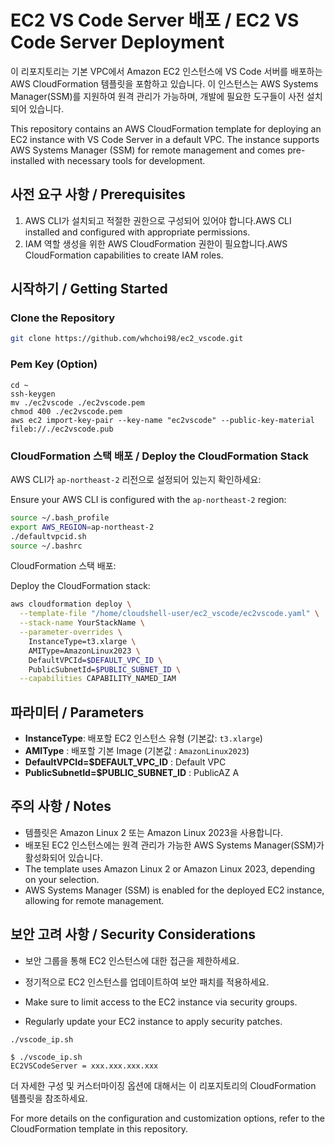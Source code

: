 
# EC2 VS Code Server 배포 / EC2 VS Code Server Deployment

이 리포지토리는 기본 VPC에서 Amazon EC2 인스턴스에 VS Code 서버를 배포하는 AWS CloudFormation 템플릿을 포함하고 있습니다. 이 인스턴스는 AWS Systems Manager(SSM)를 지원하여 원격 관리가 가능하며, 개발에 필요한 도구들이 사전 설치되어 있습니다.

This repository contains an AWS CloudFormation template for deploying an EC2 instance with VS Code Server in a default VPC. The instance supports AWS Systems Manager (SSM) for remote management and comes pre-installed with necessary tools for development.

## 사전 요구 사항 / Prerequisites

1. AWS CLI가 설치되고 적절한 권한으로 구성되어 있어야 합니다.AWS CLI installed and configured with appropriate permissions.
2. IAM 역할 생성을 위한 AWS CloudFormation 권한이 필요합니다.AWS CloudFormation capabilities to create IAM roles.

## 시작하기 / Getting Started

### Clone the Repository

```bash
git clone https://github.com/whchoi98/ec2_vscode.git
```

### Pem Key (Option)
```
cd ~
ssh-keygen
mv ./ec2vscode ./ec2vscode.pem
chmod 400 ./ec2vscode.pem
aws ec2 import-key-pair --key-name "ec2vscode" --public-key-material fileb://./ec2vscode.pub
```

### CloudFormation 스택 배포 / Deploy the CloudFormation Stack

AWS CLI가 `ap-northeast-2` 리전으로 설정되어 있는지 확인하세요:

Ensure your AWS CLI is configured with the `ap-northeast-2` region:

```bash
source ~/.bash_profile
export AWS_REGION=ap-northeast-2
./defaultvpcid.sh
source ~/.bashrc
```

CloudFormation 스택 배포:

Deploy the CloudFormation stack:

```bash
aws cloudformation deploy \
  --template-file "/home/cloudshell-user/ec2_vscode/ec2vscode.yaml" \
  --stack-name YourStackName \
  --parameter-overrides \
    InstanceType=t3.xlarge \
    AMIType=AmazonLinux2023 \
    DefaultVPCId=$DEFAULT_VPC_ID \
    PublicSubnetId=$PUBLIC_SUBNET_ID \
  --capabilities CAPABILITY_NAMED_IAM
```

## 파라미터 / Parameters

- **InstanceType**: 배포할 EC2 인스턴스 유형 (기본값: `t3.xlarge`)
- **AMIType** : 배포할 기본 Image (기본값 : `AmazonLinux2023`)
- **DefaultVPCId=$DEFAULT_VPC_ID** : Default VPC
- **PublicSubnetId=$PUBLIC_SUBNET_ID** : PublicAZ A

## 주의 사항 / Notes

- 템플릿은 Amazon Linux 2 또는 Amazon Linux 2023을 사용합니다.
- 배포된 EC2 인스턴스에는 원격 관리가 가능한 AWS Systems Manager(SSM)가 활성화되어 있습니다.
- The template uses Amazon Linux 2 or Amazon Linux 2023, depending on your selection.
- AWS Systems Manager (SSM) is enabled for the deployed EC2 instance, allowing for remote management.

## 보안 고려 사항 / Security Considerations

- 보안 그룹을 통해 EC2 인스턴스에 대한 접근을 제한하세요.
- 정기적으로 EC2 인스턴스를 업데이트하여 보안 패치를 적용하세요.

- Make sure to limit access to the EC2 instance via security groups.
- Regularly update your EC2 instance to apply security patches.

```
./vscode_ip.sh
```

```
$ ./vscode_ip.sh
EC2VSCodeServer = xxx.xxx.xxx.xxx
```

더 자세한 구성 및 커스터마이징 옵션에 대해서는 이 리포지토리의 CloudFormation 템플릿을 참조하세요.

For more details on the configuration and customization options, refer to the CloudFormation template in this repository.


